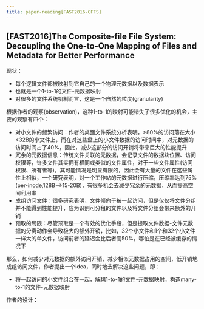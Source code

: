 ```yaml
---
title: paper-reading[FAST2016-CFFS]
---
```

<h2>[FAST2016]The Composite-file File System:
Decoupling the One-to-One Mapping
of Files and Metadata for Better Performance</h2>

现状：

- 每个逻辑文件都被映射到它自己的一个物理元数据以及数据表示
- 也就是一个1-to-1的文件-元数据映射
- 对很多的文件系统机制而言，这是一个自然的粒度(granularity)

根据作者的观察(observation)，这种1-to-1的映射可能错失了很多优化的机会，主要的观察有四个：

- 对小文件的频繁访问：作者的桌面文件系统分析表明，>80%的访问落在大小<32B的小文件上，而在对这些盘上的小文件数据的访问时间中，对元数据的访问时间占了40%，因此，减少这部分的访问开销将带来巨大的性能提升
- 冗余的元数据信息：传统文件关联的元数据，会记录文件的数据块位置、访问权限等，许多文件其实拥有相同或类似的文件属性，对于一些文件属性(访问权限、所有者等)，其可能情况是明显有限的，因此会有大量的文件在这些属性上相似，一个研究表明，对一个工作站的元数据进行压缩，压缩率达到75%(per-inode,128B-->15-20B)，有很多机会去减少冗余的元数据，从而提高空间利用率
- 成组访问文件：很多研究表明，文件倾向于被一起访问，但是仅仅将文件分组并不能得到性能提升，应为识别可分租的文件以及将文件分组会带来额外的开销
- 预取的局限：尽管预取是一个有效的优化手段，但是提取文件数据-文件元数据的分离动作会导致极大的额外开销，比如，32个小文件和1个和32个小文件一样大的单文件，访问前者的延迟会比后者高50%，哪怕是在已经被缓存的情况下

那么，如何减少对元数据的额外访问开销，减少相似元数据占用的空间，低开销地成组访问文件，作者提出一个idea，同时地去解决这些问题，即：

- 将一起访问的小文件组合在一起，解耦1-to-1的文件-元数据映射，构造many-to-1的文件-元数据映射

作者的设计：
